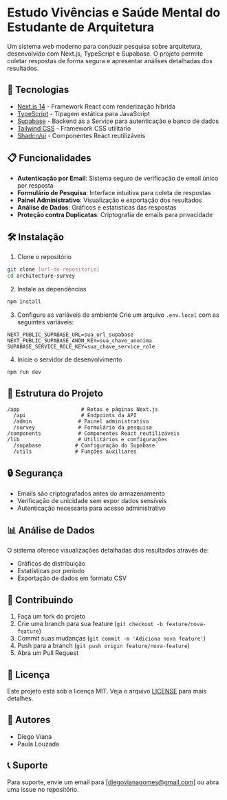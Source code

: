 # Estudo Vivências e Saúde Mental do Estudante de Arquitetura

Um sistema web moderno para conduzir pesquisa sobre arquitetura, desenvolvido com Next.js, TypeScript e Supabase. O projeto permite coletar respostas de forma segura e apresentar análises detalhadas dos resultados.

## 🚀 Tecnologias

- [Next.js 14](https://nextjs.org/) - Framework React com renderização híbrida
- [TypeScript](https://www.typescriptlang.org/) - Tipagem estática para JavaScript
- [Supabase](https://supabase.com/) - Backend as a Service para autenticação e banco de dados
- [Tailwind CSS](https://tailwindcss.com/) - Framework CSS utilitário
- [Shadcn/ui](https://ui.shadcn.com/) - Componentes React reutilizáveis

## 📋 Funcionalidades

- **Autenticação por Email**: Sistema seguro de verificação de email único por resposta
- **Formulário de Pesquisa**: Interface intuitiva para coleta de respostas
- **Painel Administrativo**: Visualização e exportação dos resultados
- **Análise de Dados**: Gráficos e estatísticas das respostas
- **Proteção contra Duplicatas**: Criptografia de emails para privacidade

## 🛠️ Instalação

1. Clone o repositório
```bash
git clone [url-do-repositorio]
cd architecture-survey
```

2. Instale as dependências
```bash
npm install
```

3. Configure as variáveis de ambiente
Crie um arquivo `.env.local` com as seguintes variáveis:
```env
NEXT_PUBLIC_SUPABASE_URL=sua_url_supabase
NEXT_PUBLIC_SUPABASE_ANON_KEY=sua_chave_anonima
SUPABASE_SERVICE_ROLE_KEY=sua_chave_service_role
```

4. Inicie o servidor de desenvolvimento
```bash
npm run dev
```

## 📁 Estrutura do Projeto

```
/app                    # Rotas e páginas Next.js
  /api                  # Endpoints da API
  /admin               # Painel administrativo
  /survey              # Formulário da pesquisa
/components            # Componentes React reutilizáveis
/lib                   # Utilitários e configurações
  /supabase           # Configuração do Supabase
  /utils              # Funções auxiliares
```

## 🔒 Segurança

- Emails são criptografados antes do armazenamento
- Verificação de unicidade sem expor dados sensíveis
- Autenticação necessária para acesso administrativo

## 📊 Análise de Dados

O sistema oferece visualizações detalhadas dos resultados através de:
- Gráficos de distribuição
- Estatísticas por período
- Exportação de dados em formato CSV

## 🤝 Contribuindo

1. Faça um fork do projeto
2. Crie uma branch para sua feature (`git checkout -b feature/nova-feature`)
3. Commit suas mudanças (`git commit -m 'Adiciona nova feature'`)
4. Push para a branch (`git push origin feature/nova-feature`)
5. Abra um Pull Request

## 📝 Licença

Este projeto está sob a licença MIT. Veja o arquivo [LICENSE](LICENSE) para mais detalhes.

## 👥 Autores

- Diego Viana
- Paula Louzada

## 📞 Suporte

Para suporte, envie um email para [diegovianagomes@gmail.com] ou abra uma issue no repositório.